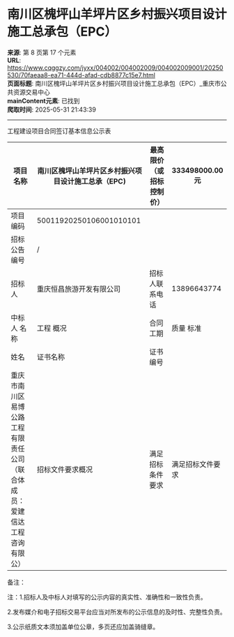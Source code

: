 # 南川区槐坪山羊坪片区乡村振兴项目设计施工总承包（EPC）

**来源**: 第 8 页第 17 个元素  
**URL**: https://www.cqggzy.com/jyxx/004002/004002009/004002009001/20250530/70faeaa8-ea71-444d-afad-cdb8877c15e7.html  
**页面标题**: 南川区槐坪山羊坪片区乡村振兴项目设计施工总承包（EPC）_重庆市公共资源交易中心  
**mainContent元素**: 已找到  
**爬取时间**: 2025-05-31 21:43:39

---

工程建设项目合同签订基本信息公示表

项目名称 |  南川区槐坪山羊坪片区乡村振兴项目设计施工总承（EPC) |  最高限价（或招标控制价） |  333498000.00元  
---|---|---|---  
项目编码 |  50011920250106001010101  
招标公告编号 |  /  
招标人 |  重庆恒昌旅游开发有限公司 |  招标人联系电话 |  13896643774  
中标人 名称 |  工程 概况 |  合同 工期 |  质量 标准 |  合同签 订时间 |  合同签订金额 （元） |  项目经理  
姓名 |  证书名称 |  证书编号  
重庆市南川区易博公路工程有限责任公司（联合体成员：爱建信达工程咨询有限公） |  招标文件要求概况 |  满足招标条件要求 |  满足招标文件要求 |  2025年 5月16日 |  设计费固定费率：53.08%，即5926328.92元、建筑安装工程费固定费率：96.5%，即315707470元。总报价为321633798.92元  |  宋伟 |  二级建造师注册证书 |  渝 2502021202201982  
备注：  
  
注：1.招标人及中标人对填写的公示内容的真实性、准确性和一致性负责。

2.发布媒介和电子招标交易平台应当对所发布的公示信息的及时性、完整性负责。

3.公示纸质文本须加盖单位公章，多页还应加盖骑缝章。

  
  
  


